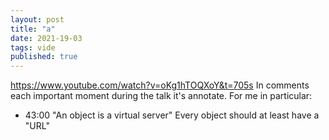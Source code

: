 ```yaml
---
layout: post
title: "a"
date: 2021-19-03
tags: vide 
published: true
---
```


https://www.youtube.com/watch?v=oKg1hTOQXoY&t=705s
In comments each important moment during the talk it's annotate.
For me in particular:
- 43:00 "An object is a virtual server" Every object should at least have a "URL"
